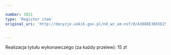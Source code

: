 ```yaml
---

number: 3821
type: 'Register item'
original_uri: 'http://decyzje.uokik.gov.pl/nd_wz_um.nsf/0/A3888E3865E253ECC1257A99003E0296?OpenDocument'


---
```


Realizacja tytułu wykonawczego (za każdy przelew): 15 zł
